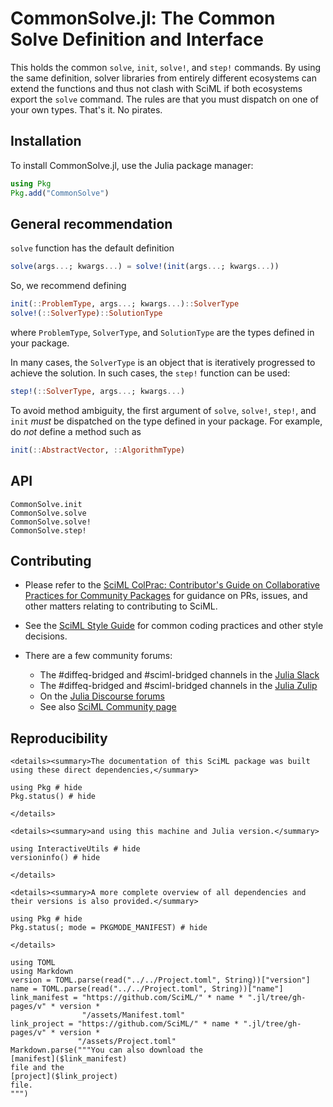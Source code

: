 # CommonSolve.jl: The Common Solve Definition and Interface

This holds the common `solve`, `init`, `solve!`, and `step!` commands. By using the same definition,
solver libraries from entirely different ecosystems can extend the functions and thus
not clash with SciML if both ecosystems export the `solve` command. The rules are that
you must dispatch on one of your own types. That's it. No pirates.

## Installation

To install CommonSolve.jl, use the Julia package manager:

```julia
using Pkg
Pkg.add("CommonSolve")
```

## General recommendation

`solve` function has the default definition

```julia
solve(args...; kwargs...) = solve!(init(args...; kwargs...))
```

So, we recommend defining

```julia
init(::ProblemType, args...; kwargs...)::SolverType
solve!(::SolverType)::SolutionType
```

where `ProblemType`, `SolverType`, and `SolutionType` are the types defined in
your package.

In many cases, the `SolverType` is an object that is iteratively progressed to achieve the solution. In such cases, the `step!` function can be used:

```julia
step!(::SolverType, args...; kwargs...)
```

To avoid method ambiguity, the first argument of `solve`, `solve!`, `step!`, and `init`
_must_ be dispatched on the type defined in your package.  For example, do
_not_ define a method such as

```julia
init(::AbstractVector, ::AlgorithmType)
```

## API

```@docs
CommonSolve.init
CommonSolve.solve
CommonSolve.solve!
CommonSolve.step!
```

## Contributing

  - Please refer to the
    [SciML ColPrac: Contributor's Guide on Collaborative Practices for Community Packages](https://github.com/SciML/ColPrac/blob/master/README.md)
    for guidance on PRs, issues, and other matters relating to contributing to SciML.

  - See the [SciML Style Guide](https://github.com/SciML/SciMLStyle) for common coding practices and other style decisions.
  - There are a few community forums:
    
      + The #diffeq-bridged and #sciml-bridged channels in the
        [Julia Slack](https://julialang.org/slack/)
      + The #diffeq-bridged and #sciml-bridged channels in the
        [Julia Zulip](https://julialang.zulipchat.com/#narrow/stream/279055-sciml-bridged)
      + On the [Julia Discourse forums](https://discourse.julialang.org)
      + See also [SciML Community page](https://sciml.ai/community/)

## Reproducibility

```@raw html
<details><summary>The documentation of this SciML package was built using these direct dependencies,</summary>
```

```@example
using Pkg # hide
Pkg.status() # hide
```

```@raw html
</details>
```

```@raw html
<details><summary>and using this machine and Julia version.</summary>
```

```@example
using InteractiveUtils # hide
versioninfo() # hide
```

```@raw html
</details>
```

```@raw html
<details><summary>A more complete overview of all dependencies and their versions is also provided.</summary>
```

```@example
using Pkg # hide
Pkg.status(; mode = PKGMODE_MANIFEST) # hide
```

```@raw html
</details>
```

```@eval
using TOML
using Markdown
version = TOML.parse(read("../../Project.toml", String))["version"]
name = TOML.parse(read("../../Project.toml", String))["name"]
link_manifest = "https://github.com/SciML/" * name * ".jl/tree/gh-pages/v" * version *
                "/assets/Manifest.toml"
link_project = "https://github.com/SciML/" * name * ".jl/tree/gh-pages/v" * version *
               "/assets/Project.toml"
Markdown.parse("""You can also download the
[manifest]($link_manifest)
file and the
[project]($link_project)
file.
""")
```
